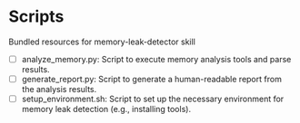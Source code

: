 # Scripts

Bundled resources for memory-leak-detector skill

- [ ] analyze_memory.py: Script to execute memory analysis tools and parse results.
- [ ] generate_report.py: Script to generate a human-readable report from the analysis results.
- [ ] setup_environment.sh: Script to set up the necessary environment for memory leak detection (e.g., installing tools).
